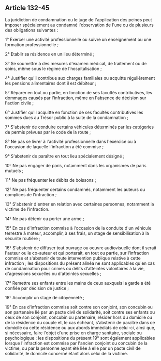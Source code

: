 Article 132-45
----
La juridiction de condamnation ou le juge de l'application des peines peut
imposer spécialement au condamné l'observation de l'une ou de plusieurs des
obligations suivantes :

1° Exercer une activité professionnelle ou suivre un enseignement ou une
formation professionnelle ;

2° Etablir sa résidence en un lieu déterminé ;

3° Se soumettre à des mesures d'examen médical, de traitement ou de soins, même
sous le régime de l'hospitalisation ;

4° Justifier qu'il contribue aux charges familiales ou acquitte régulièrement
les pensions alimentaires dont il est débiteur ;

5° Réparer en tout ou partie, en fonction de ses facultés contributives, les
dommages causés par l'infraction, même en l'absence de décision sur l'action
civile ;

6° Justifier qu'il acquitte en fonction de ses facultés contributives les sommes
dues au Trésor public à la suite de la condamnation ;

7° S'abstenir de conduire certains véhicules déterminés par les catégories de
permis prévues par le code de la route ;

8° Ne pas se livrer à l'activité professionnelle dans l'exercice ou à l'occasion
de laquelle l'infraction a été commise ;

9° S'abstenir de paraître en tout lieu spécialement désigné ;

10° Ne pas engager de paris, notamment dans les organismes de paris mutuels ;

11° Ne pas fréquenter les débits de boissons ;

12° Ne pas fréquenter certains condamnés, notamment les auteurs ou complices de
l'infraction ;

13° S'abstenir d'entrer en relation avec certaines personnes, notamment la
victime de l'infraction.

14° Ne pas détenir ou porter une arme ;

15° En cas d'infraction commise à l'occasion de la conduite d'un véhicule
terrestre à moteur, accomplir, à ses frais, un stage de sensibilisation à la
sécurité routière ;

16° S'abstenir de diffuser tout ouvrage ou oeuvre audiovisuelle dont il serait
l'auteur ou le co-auteur et qui porterait, en tout ou partie, sur l'infraction
commise et s'abstenir de toute intervention publique relative à cette infraction
; les dispositions du présent alinéa ne sont applicables qu'en cas de
condamnation pour crimes ou délits d'atteintes volontaires à la vie,
d'agressions sexuelles ou d'atteintes sexuelles ;

17° Remettre ses enfants entre les mains de ceux auxquels la garde a été confiée
par décision de justice ;

18° Accomplir un stage de citoyenneté ;

19° En cas d'infraction commise soit contre son conjoint, son concubin ou son
partenaire lié par un pacte civil de solidarité, soit contre ses enfants ou ceux
de son conjoint, concubin ou partenaire, résider hors du domicile ou de la
résidence du couple et, le cas échéant, s'abstenir de paraître dans ce domicile
ou cette résidence ou aux abords immédiats de celui-ci, ainsi que, si
nécessaire, faire l'objet d'une prise en charge sanitaire, sociale ou
psychologique ; les dispositions du présent 19° sont également applicables
lorsque l'infraction est commise par l'ancien conjoint ou concubin de la
victime, ou par la personne ayant été liée à elle par un pacte civil de
solidarité, le domicile concerné étant alors celui de la victime.
